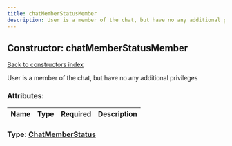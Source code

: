 ```yaml
---
title: chatMemberStatusMember
description: User is a member of the chat, but have no any additional privileges
---
```

## Constructor: chatMemberStatusMember  
[Back to constructors index](index.md)



User is a member of the chat, but have no any additional privileges

### Attributes:

| Name     |    Type       | Required | Description |
|----------|---------------|----------|-------------|



### Type: [ChatMemberStatus](../types/ChatMemberStatus.md)


